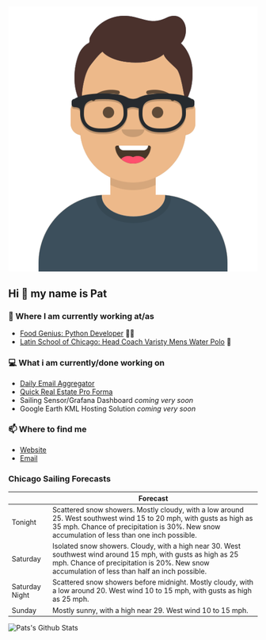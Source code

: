 [![Social banner for p-j-falconer](https://raw.githubusercontent.com/P-J-FALCONER/P-J-FALCONER/master/assets/avataaars.svg)](https://patfalconer.com/)
## Hi :wave: my name is Pat

### 💼 Where I am currently working at/as
- [Food Genius: Python Developer](https://getfoodgenius.com/) 🍔🐍
- [Latin School of Chicago: Head Coach Varisty Mens Water Polo](https://www.latinschool.org/) 🤽


### 💻 What i am currently/done working on
 - [Daily Email Aggregator](https://github.com/P-J-FALCONER/dott_daily_mail)
 - [Quick Real Estate Pro Forma](https://github.com/P-J-FALCONER/henry)
 - Sailing Sensor/Grafana Dashboard *coming very soon*
 - Google Earth KML Hosting Solution *coming very soon*

### 📫 Where to find me
 - [Website](https://patfalconer.com/)
 - [Email](mailto:patrick.j.falconer@gmail.com)


### Chicago Sailing Forecasts
|   | Forecast  |
|---|---|
| Tonight | Scattered snow showers. Mostly cloudy, with a low around 25. West southwest wind 15 to 20 mph, with gusts as high as 35 mph. Chance of precipitation is 30%. New snow accumulation of less than one inch possible. |
| Saturday | Isolated snow showers. Cloudy, with a high near 30. West southwest wind around 15 mph, with gusts as high as 25 mph. Chance of precipitation is 20%. New snow accumulation of less than half an inch possible. |
| Saturday Night | Scattered snow showers before midnight. Mostly cloudy, with a low around 20. West wind 10 to 15 mph, with gusts as high as 25 mph. |
| Sunday | Mostly sunny, with a high near 29. West wind 10 to 15 mph. |

![Pats's Github Stats](https://github-readme-stats.vercel.app/api?username=p-j-falconer&show_icons=true&theme=radical)
